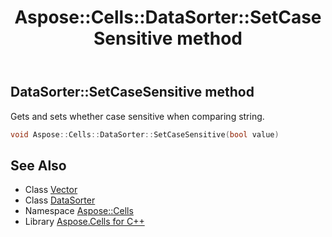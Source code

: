 ﻿---
title: Aspose::Cells::DataSorter::SetCaseSensitive method
linktitle: SetCaseSensitive
second_title: Aspose.Cells for C++ API Reference
description: 'Aspose::Cells::DataSorter::SetCaseSensitive method. Gets and sets whether case sensitive when comparing string in C++.'
type: docs
weight: 2600
url: /cpp/aspose.cells/datasorter/setcasesensitive/
---
## DataSorter::SetCaseSensitive method


Gets and sets whether case sensitive when comparing string.

```cpp
void Aspose::Cells::DataSorter::SetCaseSensitive(bool value)
```

## See Also

* Class [Vector](../../vector/)
* Class [DataSorter](../)
* Namespace [Aspose::Cells](../../)
* Library [Aspose.Cells for C++](../../../)
